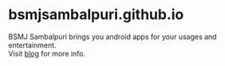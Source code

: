 # bsmjsambalpuri.github.io
BSMJ Sambalpuri brings you android apps for your usages and entertainment.<br/>
Visit <a href="https://bsmjsambalpuri.blogspot.com/">blog</a> for more info.

